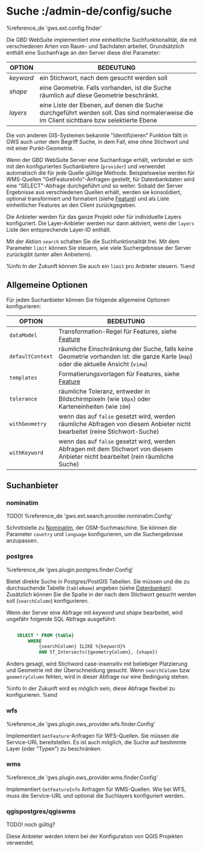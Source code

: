 # Suche :/admin-de/config/suche

%reference_de 'gws.ext.config.finder'

Die GBD WebSuite implementiert eine einheitliche Suchfunktionalität, die mit verschiedenen Arten von Raum- und Sachdaten arbeitet. Grundsätzlich enthält eine Suchanfrage an den Server diese drei Parameter:

| OPTION | BEDEUTUNG |
|---|---|
| *keyword* | ein Stichwort, nach dem gesucht werden soll |
| *shape* | eine Geometrie. Falls vorhanden, ist die Suche räumlich auf diese Geometrie beschränkt. |
| *layers* | eine Liste der Ebenen, auf denen die Suche durchgeführt werden soll. Das sind normalerweise die im Client sichtbare bzw selektierte Ebene |


Die von anderen GIS-Systemen bekannte "Identifizieren" Funktion fällt in GWS auch unter dem Begriff Suche, in dem Fall, eine ohne Stichwort und mit einer Punkt-Geometrie.

Wenn der GBD WebSuite Server eine Suchanfrage erhält, verbindet er sich mit den konfigurierten Suchanbietern (``provider``) und verwendet automatisch die für jede Quelle gültige Methode. Beispielsweise werden für WMS-Quellen "GetFeatureInfo"-Anfragen gestellt, für Datenbankdaten wird eine "SELECT"-Abfrage durchgeführt und so weiter. Sobald der Server Ergebnisse aus verschiedenen Quellen erhält, werden sie konsolidiert, optional transformiert und formatiert (siehe [Feature](/admin-de/config/feature)) und als Liste einheitlicher Features an den Client zurückgegeben.

Die Anbieter werden für das ganze Projekt oder für individuelle Layers konfiguriert. Die Layer-Anbieter werden nur dann aktiviert, wenn der ``layers`` Liste den entsprechende Layer-ID enthält.

Mit der Aktion ``search`` schalten Sie die Suchfunktionalität frei. Mit dem Parameter ``limit`` können Sie steuern, wie viele Suchergebnisse der Server zurückgibt (unter allen Anbietern).

%info
 In der Zukunft können Sie auch ein ``limit`` pro Anbieter steuern.
%end

## Allgemeine Optionen

Für jeden Suchanbieter können Sie folgende allgemeine Optionen konfigurieren:

| OPTION | BEDEUTUNG |
|---|---|
| ``dataModel`` | Transformation-Regel für Features, siehe [Feature](/admin-de/config/feature) |
| ``defaultContext`` |  räumliche Einschränkung der Suche, falls keine Geometrie vorhanden ist: die ganze Karte (``map``) oder die aktuelle Ansicht (``view``) |
| ``templates`` | Formatierungsvorlagen für Features, siehe [Feature](/admin-de/config/feature) |
| ``tolerance`` | räumliche Toleranz, entweder in Bildschirmpixeln (wie ``10px``) oder Karteneinheiten (wie ``10m``) |
| ``withGeometry`` |  wenn das auf ``false`` gesetzt wird, werden räumliche Abfragen von diesem Anbieter nicht bearbeitet (reine Stichwort-Suche) |
| ``withKeyword`` |  wenn das auf ``false`` gesetzt wird, werden Abfragen mit dem Stichwort von diesem Anbieter nicht bearbeitet (rein räumliche Suche) |

## Suchanbieter

### nominatim

TODO! %reference_de 'gws.ext.search.provider.nominatim.Config'

Schnittstelle zu [Nominatim](https://nominatim.openstreetmap.org/), der OSM-Suchmaschine. Sie können die Parameter ``country`` und ``language`` konfigurieren, um die Suchergebnisse anzupassen.

### postgres

%reference_de 'gws.plugin.postgres.finder.Config'

Bietet direkte Suche in Postgres/PostGIS Tabellen. Sie müssen und die zu durchsuchende Tabelle (``tableName``) angeben (siehe [Datenbanken](/admin-de/config/db)). Zusätzlich können Sie die Spalte in der nach dem Stichwort gesucht werden soll (``searchColumn``) konfigurieren.

Wenn der Server eine Abfrage mit *keyword* und *shape* bearbeitet, wird ungefähr folgende SQL Abfrage ausgeführt:

```sql

    SELECT * FROM {table}
        WHERE
            {searchColumn} ILIKE %{keyword}%
            AND ST_Intersects({geometryColumn}, {shape})
```

Anders gesagt, wird Stichword case-insensitiv mit beliebiger Platzierung und Geometrie mit der Überschneidung gesucht. Wenn ``searchColumn`` bzw ``geometryColumn`` fehlen, wird in dieser Abfrage nur eine Bedingung stehen.

%info
 In der Zukunft wird es möglich sein, diese Abfrage flexibel zu konfigurieren.
%end

### wfs

%reference_de 'gws.plugin.ows_provider.wfs.finder.Config'

Implementiert ``GetFeature``-Anfragen für WFS-Quellen. Sie müssen die Service-URL bereitstellen. Es ist auch möglich, die Suche auf bestimmte Layer (oder "Typen") zu beschränken.

### wms

%reference_de 'gws.plugin.ows_provider.wms.finder.Config'

Implementiert ``GetFeatureInfo`` Anfragen für WMS-Quellen. Wie bei WFS, muss die Service-URL und optional die Suchlayers konfiguriert werden.

### qgispostgres/qgiswms

TODO! noch gültig?

Diese Anbieter werden intern bei der Konfiguration von QGIS Projekten verwendet.
